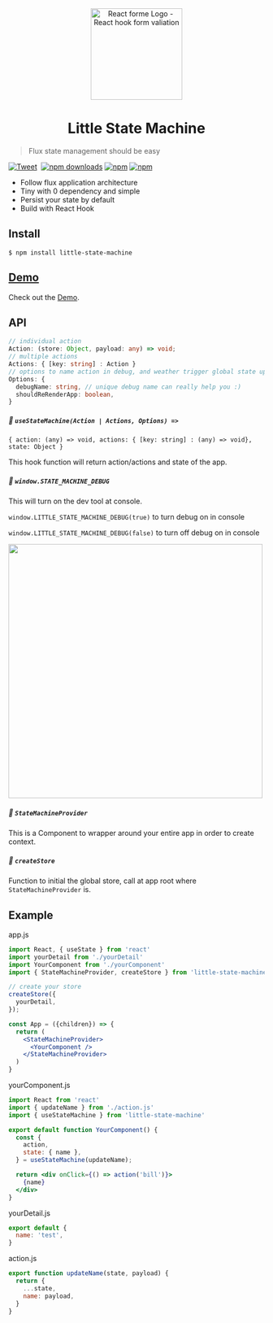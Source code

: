 <div align="center"><img src="https://github.com/bluebill1049/little-state-machine/blob/master/docs/logo.png" alt="React forme Logo - React hook form valiation" width="180px" />
    <h1>Little State Machine</h2>
</div>

> Flux state management should be easy

[![Tweet](https://img.shields.io/twitter/url/http/shields.io.svg?style=social)](https://twitter.com/intent/tweet?text=Little-State-Machine&url=https://github.com/bluebill1049/little-state-machine)&nbsp; [![npm downloads](https://img.shields.io/npm/dm/little-state-machine.svg?style=flat-square)](https://www.npmjs.com/package/little-state-machine)
[![npm](https://img.shields.io/npm/dt/little-state-machine.svg?style=flat-square)](https://www.npmjs.com/package/little-state-machine)
[![npm](https://badgen.net/bundlephobia/minzip/little-state-machine)](https://badgen.net/bundlephobia/minzip/little-state-machine)

- Follow flux application architecture
- Tiny with 0 dependency and simple
- Persist your state by default
- Build with React Hook

## Install

    $ npm install little-state-machine
    
## [Demo](https://codesandbox.io/s/lrz5wloklm)
Check out the [Demo](https://codesandbox.io/s/lrz5wloklm).
    
## API
```typescript
// individual action
Action: (store: Object, payload: any) => void;
// multiple actions
Actions: { [key: string] : Action }
// options to name action in debug, and weather trigger global state update to re-render entire app 
Options: {
  debugName: string, // unique debug name can really help you :)
  shouldReRenderApp: boolean, 
}

```
##### 🔗 `useStateMachine(Action | Actions, Options) =>` 
`{ action: (any) => void, actions: { [key: string] : (any) => void}, state: Object }`

This hook function will return action/actions and state of the app. 

##### 🔗 `window.STATE_MACHINE_DEBUG`
This will turn on the dev tool at console.

`window.LITTLE_STATE_MACHINE_DEBUG(true)` to turn debug on in console

`window.LITTLE_STATE_MACHINE_DEBUG(false)` to turn off debug on in console

<img width="500" src="https://github.com/bluebill1049/little-state-machine/blob/master/docs/devtool.png" />

##### 🔗 `StateMachineProvider`
This is a Component to wrapper around your entire app in order to create context.

##### 🔗 `createStore`
Function to initial the global store, call at app root where `StateMachineProvider` is.
 
## Example

app.js
```jsx
import React, { useState } from 'react'
import yourDetail from './yourDetail'
import YourComponent from './yourComponent'
import { StateMachineProvider, createStore } from 'little-state-machine'

// create your store
createStore({
  yourDetail,
});

const App = ({children}) => {
  return (
    <StateMachineProvider>
      <YourComponent />
    </StateMachineProvider>
  )
}
```

yourComponent.js
```jsx
import React from 'react'
import { updateName } from './action.js'
import { useStateMachine } from 'little-state-machine'

export default function YourComponent() {
  const {
    action,
    state: { name },
  } = useStateMachine(updateName);

  return <div onClick={() => action('bill')}>
    {name}
  </div>
}
```

yourDetail.js
```js
export default {
  name: 'test',
}
```

action.js
```js
export function updateName(state, payload) {
  return {
    ...state,
    name: payload,
  }
}
```
